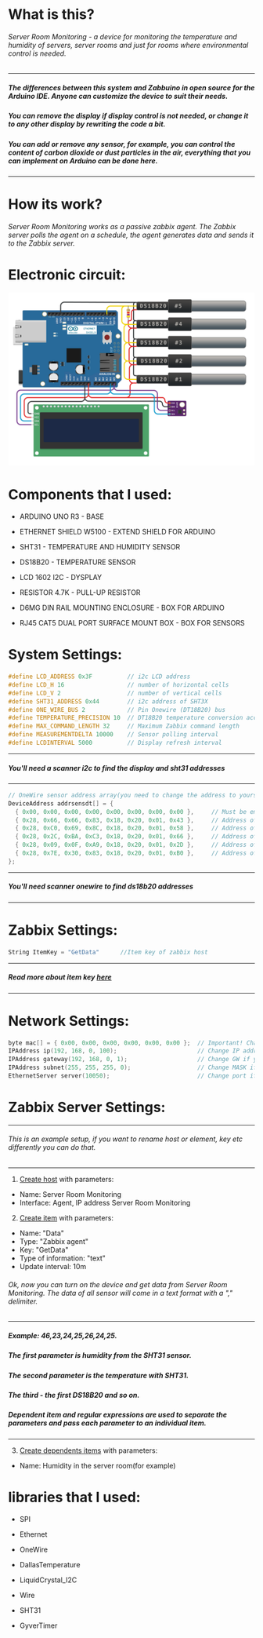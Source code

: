 # What is this?
###### Server Room Monitoring - a device for monitoring the temperature and humidity of servers, server rooms and just for rooms where environmental control is needed.


------------

##### The differences between this system and Zabbuino in open source for the Arduino IDE. Anyone can customize the device to suit their needs. 
##### You can remove the display if display control is not needed, or change it to any other display by rewriting the code a bit. 
##### You can add or remove any sensor, for example, you can control the content of carbon dioxide or dust particles in the air, everything that you can implement on Arduino can be done here.

------------

# How its work?
###### Server Room Monitoring works as a passive zabbix agent. The Zabbix server polls the agent on a schedule, the agent generates data and sends it to the Zabbix server.


# Electronic circuit:
![Shema](circuit.png)

# Components that I used:
- ARDUINO UNO R3 - BASE

- ETHERNET SHIELD W5100 - EXTEND SHIELD FOR ARDUINO

- SHT31 - TEMPERATURE AND HUMIDITY SENSOR

- DS18B20 - TEMPERATURE SENSOR

- LCD 1602 I2C - DYSPLAY

- RESISTOR 4.7K - PULL-UP RESISTOR

- D6MG DIN RAIL MOUNTING ENCLOSURE - BOX FOR ARDUINO

- RJ45 CAT5 DUAL PORT SURFACE MOUNT BOX - BOX FOR SENSORS



# System Settings:
```cpp
#define LCD_ADDRESS 0x3F          // i2c LCD address
#define LCD_H 16                  // number of horizontal cells
#define LCD_V 2                   // number of vertical cells
#define SHT31_ADDRESS 0x44        // i2c address of SHT3X
#define ONE_WIRE_BUS 2            // Pin Onewire (DT18B20) bus
#define TEMPERATURE_PRECISION 10  // DT18B20 temperature conversion accuracy
#define MAX_COMMAND_LENGTH 32     // Maximum Zabbix command length
#define MEASUREMENTDELTA 10000    // Sensor polling interval
#define LCDINTERVAL 5000          // Display refresh interval
```


------------
##### You'll need a scanner i2c to find the display and sht31 addresses
------------
```cpp
// OneWire sensor address array(you need to change the address to yours)
DeviceAddress addrsensdt[] = {
  { 0x00, 0x00, 0x00, 0x00, 0x00, 0x00, 0x00, 0x00 },	  // Must be emty (0x00)
  { 0x28, 0x66, 0x66, 0x83, 0x18, 0x20, 0x01, 0x43 },	  // Address of the first sensor
  { 0x28, 0xC0, 0x69, 0x8C, 0x18, 0x20, 0x01, 0x58 },	  // Address of the second sensor
  { 0x28, 0x2C, 0xBA, 0xC3, 0x18, 0x20, 0x01, 0x66 },	  // Address of the third sensor
  { 0x28, 0x09, 0x0F, 0xA9, 0x18, 0x20, 0x01, 0x2D },	  // Address of the fourth sensor
  { 0x28, 0x7E, 0x30, 0x83, 0x18, 0x20, 0x01, 0xB0 },	  // Address of the fifth sensor
};
```
------------
##### You'll need scanner onewire to find ds18b20 addresses 
------------
# Zabbix Settings:
```cpp
String ItemKey = "GetData"      //Item key of zabbix host
```
------------
##### Read more about item key [here](https://www.zabbix.com/documentation/current/en/manual/config/items/item)
------------

# Network Settings:
```cpp
byte mac[] = { 0x00, 0x00, 0x00, 0x00, 0x00, 0x00 };  // Important! Change MAC address! It must be unique on your local network.
IPAddress ip(192, 168, 0, 100);                       // Change IP address if you need.
IPAddress gateway(192, 168, 0, 1);                    // Change GW if you need.
IPAddress subnet(255, 255, 255, 0);                   // Change MASK if you need.
EthernetServer server(10050);                         // Change port if you need.
```

# Zabbix Server Settings:
------------
###### This is an example setup, if you want to rename host or element, key etc differently you can do that.
------------

1) [Create host](https://www.zabbix.com/documentation/current/en/manual/config/hosts/host) with parameters:
- Name: Server Room Monitoring
- Interface: Agent, IP address Server Room Monitoring

2) [Create item](https://www.zabbix.com/documentation/current/en/manual/config/items/item) with parameters:
- Name: "Data"
- Type: "Zabbix agent"
- Key: "GetData"
- Type of information: "text"
- Update interval: 10m

###### Ok, now you can turn on the device and get data from Server Room Monitoring. The data of all sensor will come in a text format with a "," delimiter.

------------
##### Example: 46,23,24,25,26,24,25.
##### The first parameter is humidity from the SHT31 sensor.
##### The second parameter is the temperature with SHT31.
##### The third - the first DS18B20 and so on.
##### Dependent item and regular expressions are used to separate the parameters and pass each parameter to an individual item.
------------

3) [Create dependents items](https://www.zabbix.com/documentation/current/en/manual/config/items/itemtypes/dependent_items) with parameters:
- Name: Humidity in the server room(for example)

# libraries that I used:
- SPI

- Ethernet

- OneWire

- DallasTemperature

- LiquidCrystal_I2C

- Wire

- SHT31

- GyverTimer


